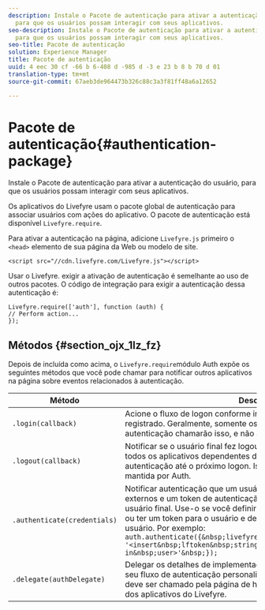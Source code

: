 ```yaml
---
description: Instale o Pacote de autenticação para ativar a autenticação do usuário,
  para que os usuários possam interagir com seus aplicativos.
seo-description: Instale o Pacote de autenticação para ativar a autenticação do usuário,
  para que os usuários possam interagir com seus aplicativos.
seo-title: Pacote de autenticação
solution: Experience Manager
title: Pacote de autenticação
uuid: 4 eec 30 cf -66 b 6-408 d -985 d -3 e 23 b 8 b 70 d 01
translation-type: tm+mt
source-git-commit: 67aeb3de964473b326c88c3a3f81ff48a6a12652

---
```



# Pacote de autenticação{#authentication-package}

Instale o Pacote de autenticação para ativar a autenticação do usuário, para que os usuários possam interagir com seus aplicativos.

Os aplicativos do Livefyre usam o pacote global de autenticação para associar usuários com ações do aplicativo. O pacote de autenticação está disponível `Livefyre.require`.

Para ativar a autenticação na página, adicione `Livefyre.js` primeiro o `<head>` elemento de sua página da Web ou modelo de site.

```
<script src="//cdn.livefyre.com/Livefyre.js"></script>
```

Usar o Livefyre. exigir a ativação de autenticação é semelhante ao uso de outros pacotes. O código de integração para exigir a autenticação dessa autenticação é:

```
Livefyre.require(['auth'], function (auth) {  
// Perform action... 
});
```

## Métodos {#section_ojx_1lz_fz}

Depois de incluída como acima, o `Livefyre.require`módulo Auth expõe os seguintes métodos que você pode chamar para notificar outros aplicativos na página sobre eventos relacionados à autenticação.

| Método | Descrição |
|--- |--- |
| `.login(callback)` | Acione o fluxo de logon conforme implementado pelo authdelegate registrado. Geralmente, somente os aplicativos autenticados por autenticação chamarão isso, e não a própria página de hospedagem. |
| `.logout(callback)` | Notificar se o usuário final fez logout por alguns meios externos e que todos os aplicativos dependentes devem limpar seu estado de autenticação até o próximo logon. Isso eliminará a sessão interna mantida por Auth. |
| `.authenticate(credentials)` | Notificar autenticação que um usuário autenticou por alguns meios externos e um token de autenticação do Livefyre foi adquirido para o usuário final. Use-o se você definir um cookie com o token do Livefyre ou ter um token para o usuário e desejar registrar explicitamente o usuário. Por exemplo: <br>`auth.authenticate({&nbsp;livefyre:&nbsp;`<br>`'<insert&nbsp;lftoken&nbsp;string&nbsp;for&nbsp;newly&nbsp;logged-in&nbsp;user>'&nbsp;});` |
| `.delegate(authDelegate)` | Delegar os detalhes de implementação da autenticação (por exemplo, seu fluxo de autenticação personalizado) a um objeto definido. Isso deve ser chamado pela página de host para ativar recursos interativos dos aplicativos do Livefyre. |


